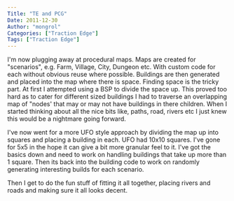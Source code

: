 ```yaml
---
Title: "TE and PCG"
Date: 2011-12-30
Author: "mongrol"
Categories: ["Traction Edge"]
Tags: ["Traction Edge"]
---
```


I'm now plugging away at procedural maps. Maps are created for
"scenarios", e.g. Farm, Village, City, Dungeon etc. With custom code for
each without obvious reuse where possible. Buildings are then generated
and placed into the map where there is space. Finding space is the
tricky part. At first I attempted using a BSP to divide the space up.
This proved too hard as to cater for different sized buildings I had to
traverse an overlapping map of "nodes' that may or may not have
buildings in there children. When I started thinking about all the nice
bits like, paths, road, rivers etc I just knew this would be a nightmare
going forward.

I've now went for a more UFO style approach by dividing the map up into
squares and placing a building in each. UFO had 10x10 squares. I've gone
for 5x5 in the hope it can give a bit more granular feel to it. I've got
the basics down and need to work on handling buildings that take up more
than 1 square. Then its back into the building code to work on randomly
generating interesting builds for each scenario.

Then I get to do the fun stuff of fitting it all together, placing
rivers and roads and making sure it all looks decent.
